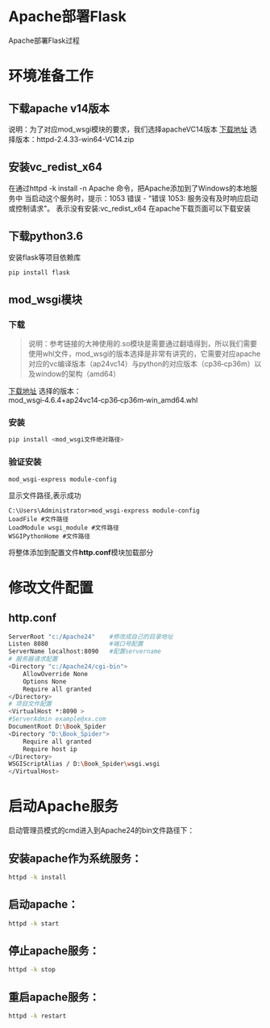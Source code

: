 # Apache部署Flask



Apache部署Flask过程
<!--more-->

# 环境准备工作

##  下载apache v14版本
说明：为了对应mod_wsgi模块的要求，我们选择apacheVC14版本
[下载地址](https://www.apachelounge.com/download/VC14/)
选择版本：httpd-2.4.33-win64-VC14.zip

## 安装vc_redist_x64
在通过httpd -k install -n Apache 命令，把Apache添加到了Windows的本地服务中
当启动这个服务时，提示：1053 错误 - "错误 1053: 服务没有及时响应启动或控制请求"。
表示没有安装:vc_redist_x64 
在apache下载页面可以下载安装

## 下载python3.6
安装flask等项目依赖库
```bash
pip install flask
```

## mod_wsgi模块
### 下载
>说明：参考链接的大神使用的.so模块是需要通过翻墙得到，所以我们需要使用whl文件，mod_wsgi的版本选择是非常有讲究的，它需要对应apache对应的vc编译版本（ap24vc14）与python的对应版本（cp36‑cp36m）以及window的架构（amd64）

[下载地址](https://www.lfd.uci.edu/~gohlke/pythonlibs/#mod_wsgi)
选择的版本：mod_wsgi‑4.6.4+ap24vc14‑cp36‑cp36m‑win_amd64.whl

### 安装
```bash
pip install <mod_wsgi文件绝对路径>
```

### 验证安装
```shell
mod_wsgi-express module-config
```
显示文件路径,表示成功
```shell
C:\Users\Administrator>mod_wsgi-express module-config
LoadFile #文件路径
LoadModule wsgi_module #文件路径
WSGIPythonHome #文件路径
```
将整体添加到配置文件**http.conf**模块加载部分

# 修改文件配置
## http.conf
```bash
ServerRoot "c:/Apache24"	#修改成自己的目录地址
Listen 8080					#端口号配置
ServerName localhost:8090   #配置servername
# 服务器请求配置
<Directory "c:/Apache24/cgi-bin">
    AllowOverride None
    Options None
    Require all granted
</Directory>
# 项目文件配置
<VirtualHost *:8090 >
#ServerAdmin example@xx.com
DocumentRoot D:\Book_Spider
<Directory "D:\Book_Spider">
	Require all granted
    Require host ip
</Directory>
WSGIScriptAlias / D:\Book_Spider\wsgi.wsgi
</VirtualHost>
```

# 启动Apache服务
启动管理员模式的cmd进入到Apache24的bin文件路径下：
## 安装apache作为系统服务：
```bash
httpd -k install
```
## 启动apache：
```bash
httpd -k start
```
## 停止apache服务：
```bash
httpd -k stop
```
## 重启apache服务：
```bash
httpd -k restart
```
